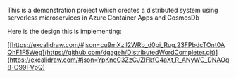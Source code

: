 This is a demonstration project which creates a distributed system using serverless microservices in Azure Container Apps and CosmosDb

Here is the design this is implementing:

[[https://excalidraw.com/#json=cu9mXzll2WRb_d0pi_Rug,23FPbdcTOnt0AQhF1F5Weg](https://github.com/dgageh/DistributedWordCompleter.git)](https://excalidraw.com/#json=YpKneC3ZzCJZlFkfG4aXt,R_ANyWC_DNAOq8-O99FVpQ)


